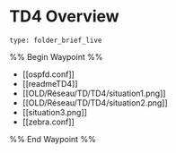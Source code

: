 # TD4 Overview
 
```ccard
type: folder_brief_live
```
 
%% Begin Waypoint %%
- [[ospfd.conf]]
- [[readmeTD4]]
- [[OLD/Réseau/TD/TD4/situation1.png]]
- [[OLD/Réseau/TD/TD4/situation2.png]]
- [[situation3.png]]
- [[zebra.conf]]

%% End Waypoint %%